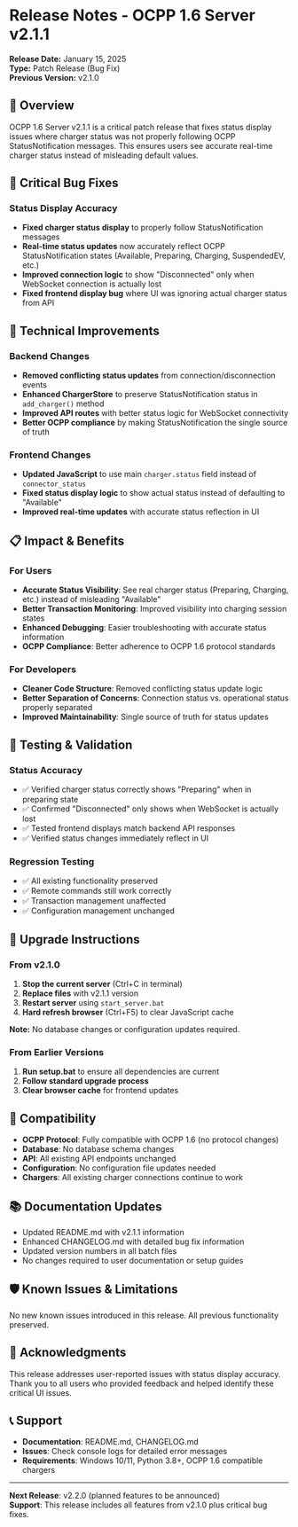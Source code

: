 # Release Notes - OCPP 1.6 Server v2.1.1

**Release Date:** January 15, 2025  
**Type:** Patch Release (Bug Fix)  
**Previous Version:** v2.1.0

## 🎯 Overview

OCPP 1.6 Server v2.1.1 is a critical patch release that fixes status display issues where charger status was not properly following OCPP StatusNotification messages. This ensures users see accurate real-time charger status instead of misleading default values.

## 🐛 Critical Bug Fixes

### Status Display Accuracy
- **Fixed charger status display** to properly follow StatusNotification messages
- **Real-time status updates** now accurately reflect OCPP StatusNotification states (Available, Preparing, Charging, SuspendedEV, etc.)
- **Improved connection logic** to show "Disconnected" only when WebSocket connection is actually lost
- **Fixed frontend display bug** where UI was ignoring actual charger status from API

## 🔧 Technical Improvements

### Backend Changes
- **Removed conflicting status updates** from connection/disconnection events
- **Enhanced ChargerStore** to preserve StatusNotification status in `add_charger()` method
- **Improved API routes** with better status logic for WebSocket connectivity
- **Better OCPP compliance** by making StatusNotification the single source of truth

### Frontend Changes
- **Updated JavaScript** to use main `charger.status` field instead of `connector_status`
- **Fixed status display logic** to show actual status instead of defaulting to "Available"
- **Improved real-time updates** with accurate status reflection in UI

## 📋 Impact & Benefits

### For Users
- **Accurate Status Visibility**: See real charger status (Preparing, Charging, etc.) instead of misleading "Available"
- **Better Transaction Monitoring**: Improved visibility into charging session states
- **Enhanced Debugging**: Easier troubleshooting with accurate status information
- **OCPP Compliance**: Better adherence to OCPP 1.6 protocol standards

### For Developers
- **Cleaner Code Structure**: Removed conflicting status update logic
- **Better Separation of Concerns**: Connection status vs. operational status properly separated
- **Improved Maintainability**: Single source of truth for status updates

## 🧪 Testing & Validation

### Status Accuracy
- ✅ Verified charger status correctly shows "Preparing" when in preparing state
- ✅ Confirmed "Disconnected" only shows when WebSocket is actually lost
- ✅ Tested frontend displays match backend API responses
- ✅ Verified status changes immediately reflect in UI

### Regression Testing
- ✅ All existing functionality preserved
- ✅ Remote commands still work correctly
- ✅ Transaction management unaffected
- ✅ Configuration management unchanged

## 🚀 Upgrade Instructions

### From v2.1.0
1. **Stop the current server** (Ctrl+C in terminal)
2. **Replace files** with v2.1.1 version
3. **Restart server** using `start_server.bat`
4. **Hard refresh browser** (Ctrl+F5) to clear JavaScript cache

**Note:** No database changes or configuration updates required.

### From Earlier Versions
1. **Run setup.bat** to ensure all dependencies are current
2. **Follow standard upgrade process**
3. **Clear browser cache** for frontend updates

## 🔄 Compatibility

- **OCPP Protocol**: Fully compatible with OCPP 1.6 (no protocol changes)
- **Database**: No database schema changes
- **API**: All existing API endpoints unchanged
- **Configuration**: No configuration file updates needed
- **Chargers**: All existing charger connections continue to work

## 📚 Documentation Updates

- Updated README.md with v2.1.1 information
- Enhanced CHANGELOG.md with detailed bug fix information
- Updated version numbers in all batch files
- No changes required to user documentation or setup guides

## 🛡️ Known Issues & Limitations

No new known issues introduced in this release. All previous functionality preserved.

## 🙏 Acknowledgments

This release addresses user-reported issues with status display accuracy. Thank you to all users who provided feedback and helped identify these critical UI issues.

## 📞 Support

- **Documentation**: README.md, CHANGELOG.md
- **Issues**: Check console logs for detailed error messages
- **Requirements**: Windows 10/11, Python 3.8+, OCPP 1.6 compatible chargers

---

**Next Release**: v2.2.0 (planned features to be announced)  
**Support**: This release includes all features from v2.1.0 plus critical bug fixes. 